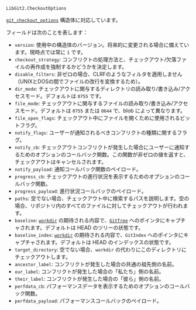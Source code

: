 ```
LibGit2.CheckoutOptions
```

[`git_checkout_options`](https://libgit2.org/libgit2/#HEAD/type/git_checkout_options) 構造体に対応しています。

フィールドは次のことを表します：

  * `version`: 使用中の構造体のバージョン。将来的に変更される場合に備えています。現時点では常に `1` です。
  * `checkout_strategy`: コンフリクトの処理方法と、チェックアウト/欠落ファイルの再作成を強制するかどうかを決定します。
  * `disable_filters`: 非ゼロの場合、CLRFのようなフィルタを適用しません（UNIXとDOSの間でファイルの改行を変換するため）。
  * `dir_mode`: チェックアウトに関与するディレクトリの読み取り/書き込み/アクセスモード。デフォルトは `0755` です。
  * `file_mode`: チェックアウトに関与するファイルの読み取り/書き込み/アクセスモード。デフォルトは `0755` または `0644` で、blob によって異なります。
  * `file_open_flags`: チェックアウト中にファイルを開くために使用されるビットフラグ。
  * `notify_flags`: ユーザーが通知されるべきコンフリクトの種類に関するフラグ。
  * `notify_cb`: チェックアウトコンフリクトが発生した場合にユーザーに通知するためのオプションのコールバック関数。この関数が非ゼロの値を返すと、チェックアウトはキャンセルされます。
  * `notify_payload`: 通知コールバック関数のペイロード。
  * `progress_cb`: チェックアウトの進行状況を表示するためのオプションのコールバック関数。
  * `progress_payload`: 進行状況コールバックのペイロード。
  * `paths`: 空でない場合、チェックアウト中に検索するパスを説明します。空の場合、リポジトリ内のすべてのファイルに対してチェックアウトが行われます。
  * `baseline`: [`workdir`](@ref) の期待される内容で、[`GitTree`](@ref) へのポインタにキャプチャされます。デフォルトは HEAD のツリーの状態です。
  * `baseline_index`: [`workdir`](@ref) の期待される内容で、`GitIndex` へのポインタにキャプチャされます。デフォルトは HEAD のインデックスの状態です。
  * `target_directory`: 空でない場合、`workdir` の代わりにこのディレクトリにチェックアウトします。
  * `ancestor_label`: コンフリクトが発生した場合の共通の祖先側の名前。
  * `our_label`: コンフリクトが発生した場合の「私たち」側の名前。
  * `their_label`: コンフリクトが発生した場合の「彼ら」側の名前。
  * `perfdata_cb`: パフォーマンスデータを表示するためのオプションのコールバック関数。
  * `perfdata_payload`: パフォーマンスコールバックのペイロード。
